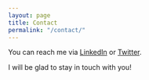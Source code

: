 ```yaml
---
layout: page
title: Contact
permalink: "/contact/"
---
```


You can reach me via [LinkedIn](https://linkedin.com/in/AlessioCoser) or [Twitter](https://twitter.com/AlessioCoser).

I will be glad to stay in touch with you!